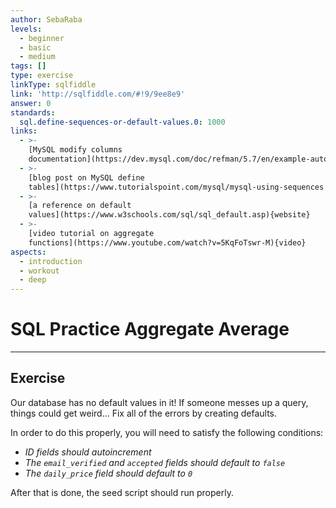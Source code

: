 ```yaml
---
author: SebaRaba
levels:
  - beginner
  - basic
  - medium
tags: []
type: exercise
linkType: sqlfiddle
link: 'http://sqlfiddle.com/#!9/9ee8e9'
answer: 0
standards:
  sql.define-sequences-or-default-values.0: 1000
links:
  - >-
    [MySQL modify columns
    documentation](https://dev.mysql.com/doc/refman/5.7/en/example-auto-increment.html){documentation}
  - >-
    [blog post on MySQL define
    tables](https://www.tutorialspoint.com/mysql/mysql-using-sequences.htm){website}
  - >-
    [a reference on default
    values](https://www.w3schools.com/sql/sql_default.asp){website}
  - >-
    [video tutorial on aggregate
    functions](https://www.youtube.com/watch?v=5KqFoTswr-M){video}
aspects:
  - introduction
  - workout
  - deep
---
```


# SQL Practice Aggregate Average


---

## Exercise

Our database has no default values in it! If someone messes up a query, things could get weird...
Fix all of the errors by creating defaults.

In order to do this properly, you will need to satisfy the following conditions:

* *ID fields should autoincrement*
* *The `email_verified` and `accepted` fields should default to `false`*
* *The `daily_price` field should default to `0`*

After that is done, the seed script should run properly.

